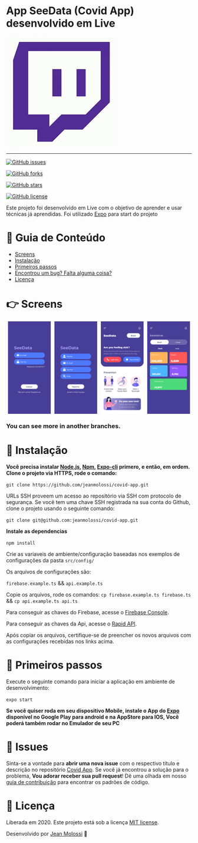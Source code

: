 # App SeeData (Covid App) desenvolvido em Live

![Logo da Twitch](./assets/doc/twitch.png)

---

<div styles="text-align:center; margin: 0 auto; width: 100%;">

[![GitHub issues](https://img.shields.io/github/issues/jeanmolossi/covid-app?style=flat-square)](https://github.com/jeanmolossi/covid-app/issues)

[![GitHub forks](https://img.shields.io/github/forks/jeanmolossi/covid-app?style=flat-square)](https://github.com/jeanmolossi/covid-app/network)

[![GitHub stars](https://img.shields.io/github/stars/jeanmolossi/covid-app?style=flat-square)](https://github.com/jeanmolossi/covid-app/stargazers)

[![GitHub license](https://img.shields.io/github/license/jeanmolossi/covid-app?style=flat-square)](https://github.com/jeanmolossi/covid-app)

Este projeto foi desenvolvido em Live com o objetivo de aprender e usar técnicas já aprendidas. Foi utilizado [Expo](https://expo.io) para start do projeto

</div>

# :pushpin: Guia de Conteúdo

- [Screens](#point_right-screens)
- [Instalação](#construction_worker-instalação)
- [Primeiros passos](#runner-primeiros-passos)
- [Encontrou um bug? Falta alguma coisa?](#bug-issues)
- [Licença](#closed_book-licença)

# :point_right: Screens

<div style="display: flex; justify-content: space-around;">

<img src="./assets/doc/Login.jpg" width="23%" />
<img src="./assets/doc/Register.jpg" width="23%" />
<img src="./assets/doc/Home.jpg" width="23%" />
<img src="./assets/doc/Statistics.jpg" width="23%" />

</div>

### You can see more in another branches.

# :construction_worker: Instalação

**Você precisa instalar [Node.js](https://nodejs.org/en/download/), [Npm](https://www.npmjs.com/), [Expo-cli](https://expo.io/learn) primero, e então, em ordem. Clone o projeto via HTTPS, rode o comando:**

`git clone https://github.com/jeanmolossi/covid-app.git`

URLs SSH proveem um acesso ao repositório via SSH com protocolo de segurança. Se você tem uma chave SSH registrada na sua conta do Github, clone o projeto usando o seguinte comando:

`git clone git@github.com:jeanmolossi/covid-app.git`

**Instale as dependencias**

`npm install`

Crie as variaveis de ambiente/configuração baseadas nos exemplos de configurações da pasta `src/config/`

Os arquivos de configurações são:

`firebase.example.ts` && `api.example.ts`

Copie os arquivos, rode os comandos: `cp firebase.example.ts firebase.ts` && `cp api.example.ts api.ts`

Para conseguir as chaves do Firebase, acesse o [Firebase Console](https://console.firebase.google.com/).

Para conseguir as chaves da Api, acesse o [Rapid API](https://rapidapi.com/Gramzivi/api/covid-19-data).

Após copiar os arquivos, certifique-se de preencher os novos arquivos com as configurações recebidas nos links acima.

# :runner: Primeiros passos

Execute o seguinte comando para iniciar a aplicação em ambiente de desenvolvimento:

`expo start`

**Se você quiser roda em seu dispositivo Mobile, instale o App do [Expo](https://play.google.com/store/apps/details?id=host.exp.exponent&referrer=www) disponível no Google Play para android e na AppStore para IOS, Você poderá também rodar no Emulador de seu PC**

# :bug: Issues

Sinta-se a vontade para **abrir uma nova issue** com o respectivo título e descrição no repositório [Covid App](https://github.com/jeanmolossi/covid-app/issues). Se você já encontrou a solução para o problema, **Vou adorar receber sua pull request**! Dê uma olhada em nosso [guia de contribuição](https://github.com/jeanmolossi/covid-app/blob/master/CONTRIBUTING.md) para encontrar os padrões de código.

# :closed_book: Licença

Liberada em 2020.
Este projeto está sob a licença [MIT license](https://github.com/jeanmolossi/covid-app/master/LICENSE).

Desenvolvido por [Jean Molossi](https://github.com/jeanmolossi) 🚀
